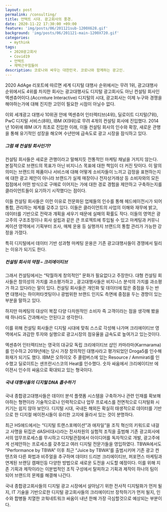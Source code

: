 ```yaml
---
layout: post
permalink: /consulting/
title: 언택트 시대. 광고회사의 풍경.
date: 2020-11-22 17:30:00 +09:00
feature: 'img/posts/06/201121sub-1200X628.gif'
background: 'img/posts/06/201121-main-1200X720.gif'
categories:
  - mythink
tags:
  - 2020광고회사
  - Covid19
  - 언택트
  - 재택근무힘들어
description: 코로나와 싸우는 대한민국. 코로나와 함께하는 광고인.
---
```


2020 AdAge 리포트에 따르면 세계 디지털 대행사 순위에서는 무려 1위, 광고대행사 순위에서도 4위를 차지한 회사는 광고대행사도 디지털 광고회사도 아닌 컨설팅 회사인 엑센츄어이다.(Accrnture Interactive)
디지털의 시대, 광고회사는 이제 누구와 경쟁을 해야하는가에 대해 진지한 고민이 필요한 시점이 아닐수 없다.

이외 세걔광고 대행사 10위권 안에 엑센츄어 인터렉티브(4위), 딜로이트 디지털(7위), PwC 디지털 서비스(8위), IBM iX(9위)로 무려 4개의 컨설팅 회사에 진입했다. 2014년 10위에 IBM iX가 최초로 진입한 이래, 이들 컨설팅 회사의 인수와 확장, 새로운 관행을 통해 유기적인 성장을 해오며 수년만에 급속도로 광고 시장을 잠식하고 있다.

##### 그럼 왜 컨설팅 회사인가?

컨설팅 회사들은 새로운 관행이라고 말해지듯 전통적인 마케팅 채널을 거치지 않는다. 본질적으로 브랜드의 목표가 아닌 비지니스 목표에 대한 책임이 더 커진 탓이다. 이 말의 의미는 브랜드의 제품이나 서비스에 대해 어떻게 소비자들이 느끼고 감정을 표현하는지에 대한 광고 제안이 아니라 브랜드가 실제 매장이나 전자상거래상 등 소비자와의 모든 접점에서 어떤 방식으로 구매로 이어지는 가에 대한 경로 경험을 제안하고 구축하는지를 클라이언트들이 요기하기 시작했다는 점이다.

이들 컨설팅 회사들은 이런 이유로 전문화된 업체들의 인수를 통해 헤드에이전시가 되어 통합, 관리하는 체계를 갖추고 있다. 이들은 클라이언트의 사업의 이해와 재무에 밝고, 데이터를 기반으로 전략과 걔획을 세우기 때문에 실패의 확률도 작다. 이들의 영역은 광고주의 구조조정이나 회사 설립과 같은 큰 프로젝트에 투입될 수 있고 마케팅과 커뮤니케이션 영역에서 기획부터 조사, 매체 운용 등 실행까지 브랜드의 통합 관리가 가능한 강정을 가졌다.

특히 디지털에서 데이터 기반 성과형 마케팅 운용은 기존 광고대행사들이 경쟁에서 밀리는 이유가 되기도 한다.

##### 컨설팅 회사의 약점 – 크리에이티브

그래서 컨설팅에서는 “탁월하게 창의적인” 문화가 필요없다고 주장한다. 대형 컨설팅 회사들은 창의성의 가치를 과소평가하고 , 광고대행사들은 비지니스 분석의 가치를 과소평가 하고 있다라는 말이 있다.
컨설팅 회사들은 개인화 및 데이터에 많은 중점을 두는 반면 대행사는 하이퍼타겟팅이나 광범위한 브랜드 인지도 측면에 중점을 두는 경향이 있는 부분을 말하고 있다.

하지만 마케팅의 대상이 복잡 다양 다차원적인 소비자 즉 고객이라는 점을 생각해 봤을때 하나라도 간과해서는 안된다고 생각한다.

이를 위해 컨설팅 회사들은 디지털 시대에 맞춰 스스로 각성해 나가며 크리에이티브 영역에서도 과감한 투자와 실행으로 광고시장의 점유율을 급속도로 높여가고 있는것이다.

엑센츄어 인터렉티브는 영국의 대규모 독립 크리에이티브 샵인 카마라마(Karmarama)를 인수하고 2019년에는 당시 가장 창의적인 대행사라고 평가되었던 Droga5를 인수해 화재가 되기도 했다. IBM은 오하이오 주 콜럼버스에 있는 Resource / Ammirati를 인수했고 딜로이트는 샌프란시스코의 Heat를 인수했다. 숫자 싸움에서 크리에이티브 에이젼시 인수의 싸움으로 확대되고 있는 형국이다.

##### 국내 대행사들의 디지털 DNA 흡수하기

국내 종합광고대행사들은 데이터 분석 플랫폼 시스템을 구축하거나 관련 인재를 확보해야하는 형편이라 기술적으로나 인력적으로나 업무 프로세스를 전면적으로 디저털화 시키기는 쉽지 않아 보인다. 디지털 시대, 국내든 해외든 확실히 태생적으로 데이터를 기반으로 한 디지컬 에이젼시들이 유리한 고지에 올라서 있는 것이 분명하다.

최근 HS애드에서는 “디지털 트랜스포메이션”과 애자일”을 조직 혁신의 키워드로 내걸고 사명을 뒤집은 dASH(대시)라는 전사차원의 실험적 조직을 출범해 기존 광고회사에서의 업무프로세스를 무시하고 디지털관점에서 아이디어를 독자적으로 개발, 광고주에게 선제안하는 프로세스를 갖추었고 여러 디지털 전문가들을 영입하였다.
TBWA에서도 “Performance by TBWA” 이후 최근 “Juice by TBWA”를 출범시키며 기존 광고 컨텐츠와 다른 화법과 비주얼을 추구하며 데이터 드리븐 크리에이티브, 퍼포먼스 마케팅과 연계된 브랜딩 캠패인등 다양한 방법으로 새로운 도전을 시도할 예정이다. 이를 위해 지존 기획과 제작이라는 이분법적인 조직 구성에서 탈피하고 기획과 제작이 하나의 팀이 되어 브랜드의 문제를 해결해 나간다.

국내 종합광고회사들의 디지털 광고 시장에서 살아남기 위한 전사적 디지털화가 먼저 될지, IT 기술을 기반으로한 디지털 광고회사들의 크리에이티브 장착하기가 먼저 될지, 인수와 합병들 치열한 코웍네트워크 싸움이 내년 한해 가장 극심할것으로 예상되는 부분이다.
